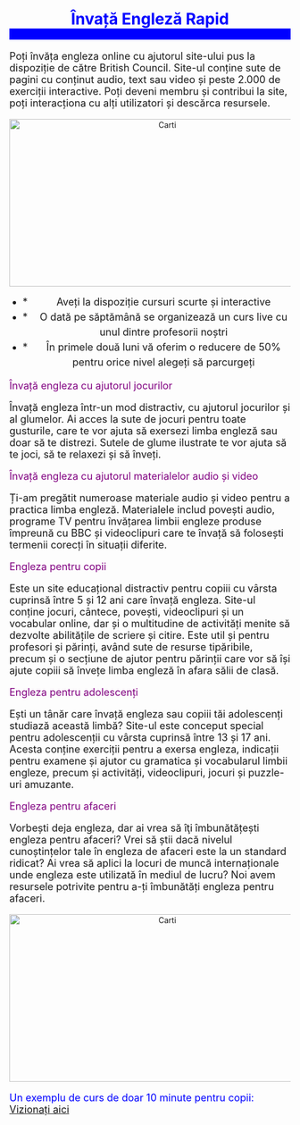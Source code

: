 <!DOCTYPE html>
<html>
<head>
<title>InvataEnglezaRapid</title>
</head>
<body>

   <h1 style="color:blue;"style="font-size: 40px;"><strong>Învață Engleză Rapid</strong><div style="background-color: blue; padding: 10px;"></h1>
   <style>
        body 
       {
            text-align: center;
       }
       
   </style>
  <p>Poți învăța engleza online cu ajutorul site-ului pus la dispoziție de către British Council. Site-ul conține sute de pagini cu conținut audio, text sau video și peste 2.000 de exerciții interactive. Poți deveni membru și contribui la site, poți interacționa cu alți utilizatori și descărca resursele.</p>
  <style>
    p {
        font-size: 18px; /* Alege dimensiunea textului */
    }
  </style>
  <img src="https://images.unsplash.com/photo-1503676260728-1c00da094a0b?q=80&w=2022&auto=format&fit=crop&ixlib=rb-4.0.3&ixid=M3wxMjA3fDB8MHxwaG90by1wYWdlfHx8fGVufDB8fHx8fA%3D%3D" alt="Carti" width="550" height= "300">
  <style>
        table {
            width: 100%;
            border-collapse: collapse;
            border: 2px solid black; /* Adăugarea bordurii */
        }

        th, td {
            border: 1px solid black;
            padding: 8px;
            text-align: center;
        }
    </style> 
   
  <table>
        <tr>
            <th> </th>
            <th>Planul</th>
            <th>Beneficii</th>
            <th>Preţul</th>
        </tr>
        <tr>
            <td> 1 </td>
            <td> începator &#128507</td>
            <td> cursuri pentru nivelul A1 </td>
            <td> 150 roni/lună </td>
        </tr>
        <tr>
            <td> 2 </td>
            <td> intermediar &#128513 </td>
            <td> cursuri pentru nivelul A2-B1 </td>
            <td> 200 roni/lună </td>
        </tr>
        <tr>
            <td> 3 </td>
            <td> avansat &#128516 </td>
            <td> cursuri pentru nivelul B2 </td>
            <td> 250 roni/lună </td>
        </tr>
        <tr>
            <td> 4 </td>
            <td> nativ &#128511</td>
            <td> cursuri pentru nivelul C1-C2 </td>
            <td> 300 roni/lună </td>
        </tr>
        
    </table> 
    <img src="https://images.unsplash.com/photo-1451226428352-cf66bf8a0317?w=500&auto=format&fit=crop&q=60&ixlib=rb-4.0.3&ixid=M3wxMjA3fDB8MHxzZWFyY2h8MjB8fGVuZ2xpc2h8ZW58MHx8MHx8fDA%3D" alt="Carti" width="550" height= "300">
    
  <head>  
<h2 style="color:red;">De ce să alegeţi "Învaţă engleză rapid":</h2>
 <style>
    ul {
        list-style-type: none; 
        padding-left: 20px; 
    }
    ul li {
        position: relative; 
        padding-left: 25px; 
        font-size: 18px; 
        line-height: 1.5; 
    }
    ul li::before {
        content: "*"; 
        position: absolute; 
        left: 0; 
    }
</style>
</head>
<body>

<ul>
    <li>Aveți la dispoziție cursuri scurte și interactive</li>
    <li>O dată pe săptămână se organizează un curs live cu unul dintre profesorii noștri</li>
    <li>În primele două luni vă oferim o reducere de 50% pentru orice nivel alegeți să parcurgeți</li>
</ul>
   <style>
    p {
        font-size: 18px; /* Alege dimensiunea textului */
        text-align: left; /* Aliniază textul la început (la stânga) */
    }
</style>
   <p style="color:purple;">Învață engleza cu ajutorul jocurilor</p>
   <p>Învață engleza într-un mod distractiv, cu ajutorul jocurilor și al glumelor. Ai acces la sute de jocuri pentru toate gusturile, care te vor ajuta să exersezi limba engleză sau doar să te distrezi. Sutele de glume ilustrate te vor ajuta să te joci, să te relaxezi și să înveți.</p>
   <p style="color:purple;">Învață engleza cu ajutorul materialelor audio și video</p>
   <p>Ți-am pregătit numeroase materiale audio și video pentru a practica limba engleză. Materialele includ povești audio, programe TV pentru învățarea limbii engleze produse împreună cu BBC și videoclipuri care te învață să folosești termenii corecți în situații diferite.</p>
   <p style="color:purple;">Engleza pentru copii</p>
   <p>Este un site educațional distractiv pentru copiii cu vârsta cuprinsă între 5 și 12 ani care învață engleza. Site-ul conține jocuri, cântece, povești, videoclipuri și un vocabular online, dar și o multitudine de activități menite să dezvolte abilitățile de scriere și citire. Este util și pentru profesori și părinți, având sute de resurse tipăribile, precum și o secțiune de ajutor pentru părinții care vor să își ajute copiii să învețe limba engleză în afara sălii de clasă.</p>
   <p style="color:purple;">Engleza pentru adolescenți</p>
   <p>Ești un tânăr care învață engleza sau copiii tăi adolescenți studiază această limbă? Site-ul este conceput special pentru adolescenții cu vârsta cuprinsă între 13 și 17 ani. Acesta conține exerciții pentru a exersa engleza, indicații pentru examene și ajutor cu gramatica și vocabularul limbii engleze, precum și activități, videoclipuri, jocuri și puzzle-uri amuzante.</p>
   <p style="color:purple;">Engleza pentru afaceri</p>
   <p>Vorbești deja engleza, dar ai vrea să îţi îmbunătățești engleza pentru afaceri? Vrei să știi dacă nivelul cunoștințelor tale în engleza de afaceri este la un standard ridicat? Ai vrea să aplici la locuri de muncă internaționale unde engleza este utilizată în mediul de lucru? Noi avem resursele potrivite pentru a-ți îmbunătăți engleza pentru afaceri.</p>
<img src="https://images.unsplash.com/photo-1518082593638-b6e73b35d39a?w=500&auto=format&fit=crop&q=60&ixlib=rb-4.0.3&ixid=M3wxMjA3fDB8MHxzZWFyY2h8MTZ8fGVuZ2xpc2h8ZW58MHx8MHx8fDA%3D" alt="Carti" width="550" height= "300">
<p style="color:blue;">Un exemplu de curs de doar 10 minute pentru copii: <a href="https://youtu.be/ugsgAWvyWAk?si=PeDhCsM-6TefbNB_">Vizionați aici</a></p>

</body>   

</html>
